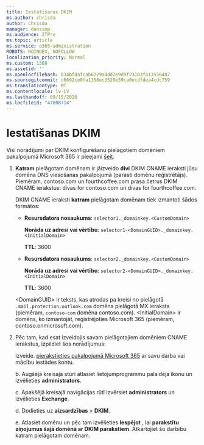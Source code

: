 ```yaml
---
title: Iestatīšanas DKIM
ms.author: chrisda
author: chrisda
manager: dansimp
ms.audience: ITPro
ms.topic: article
ms.service: o365-administration
ROBOTS: NOINDEX, NOFOLLOW
localization_priority: Normal
ms.custom: 1388
ms.assetid: ''
ms.openlocfilehash: b34bfdafcab6229a4dd2e9d9f23103fa13556482
ms.sourcegitcommit: c6692ce0fa1358ec3529e59ca0ecdfdea4cdc759
ms.translationtype: MT
ms.contentlocale: lv-LV
ms.lasthandoff: 09/15/2020
ms.locfileid: "47808714"
---
```

# <a name="setup-dkim"></a>Iestatīšanas DKIM

Visi norādījumi par DKIM konfigurēšanu pielāgotiem domēniem pakalpojumā Microsoft 365 ir pieejami [šeit](https://docs.microsoft.com/microsoft-365/security/office-365-security/use-dkim-to-validate-outbound-email#steps-you-need-to-do-to-manually-set-up-dkim).

1. **Katram** pielāgotam domēnam ir jāizveido **divi** DKIM CNAME ieraksti jūsu domēna DNS viesošanas pakalpojumā (parasti domēnu reģistrētājs). Piemēram, contoso.com un fourthcoffee.com prasa četrus DKIM CNAME ierakstus: divas for contoso.com un divas for fourthcoffee.com.

   DKIM CNAME ieraksti **katram** pielāgotam domēnam tiek izmantoti šādos formātos:

   - **Resursdatora nosaukums**: `selector1._domainkey.<CustomDomain>`

     **Norāda uz adresi vai vērtību**: `selector1-<DomainGUID>._domainkey.<InitialDomain>`

     **TTL**: 3600

   - **Resursdatora nosaukums**: `selector2._domainkey.<CustomDomain>`

     **Norāda uz adresi vai vērtību**: `selector2-<DomainGUID>._domainkey.<InitialDomain>`

     **TTL**: 3600

   \<DomainGUID\> ir teksts, kas atrodas pa kreisi no pielāgotā `.mail.protection.outlook.com` domēna pielāgotā MX ieraksta (piemēram, `contoso-com` domēna contoso.com). \<InitialDomain\> ir domēns, ko izmantojāt, reģistrējoties Microsoft 365 (piemēram, contoso.onmicrosoft.com).

2. Pēc tam, kad esat izveidojis savam pielāgotajiem domēniem CNAME ierakstus, izpildiet šos norādījumus:

   izveide. [pierakstieties pakalpojumā Microsoft 365](https://support.office.microsoft.com/article/e9eb7d51-5430-4929-91ab-6157c5a050b4) ar savu darba vai mācību iestādes kontu.

   b. Augšējā kreisajā stūrī atlasiet lietojumprogrammu palaidēja ikonu un izvēlieties **administrators**.

   c. Apakšējā kreisajā navigācijas rūtī izvērsiet **administrators** un izvēlieties **Exchange**.

   d. Dodieties uz **aizsardzības**  >  **DKIM**.

   e. Atlasiet domēnu un pēc tam izvēlieties **Iespējot** , lai **parakstītu ziņojumus šajā domēnā ar DKIM parakstiem**. Atkārtojiet šo darbību katram pielāgotam domēnam.
